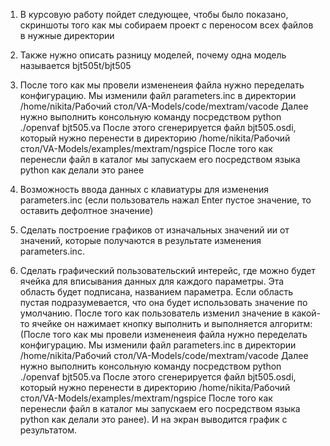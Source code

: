 1. В курсовую работу пойдет следующее, чтобы было показано, скриншоты того как мы собираем проект с переносом всех файлов в нужные директории

2. Также нужно описать разницу моделей, почему одна модель называется bjt505t/bjt505

3. После того как мы провели измененеия файла нужно переделать конфигурацию.
Мы изменили файл parameters.inc в директории /home/nikita/Рабочий стол/VA-Models/code/mextram/vacode
Далее нужно выполнить консольную команду посредством python ./openvaf bjt505.va
После этого сгенерируется файл bjt505.osdi, который нужно перенести в директорию /home/nikita/Рабочий стол/VA-Models/examples/mextram/ngspice
После того как перенесли файл в каталог мы запускаем его посредством языка python как делали это ранее

4. Возможность ввода данных с клавиатуры для изменения parameters.inc (если пользователь нажал Enter пустое значение, то оставить дефолтное значение)

5. Сделать построение графиков от изначальных значений ии от значений, которые получаются в результате изменения parameters.inc.

6. Сделать графический пользовательский интерейс, где можно будет ячейка для вписывания данных для каждого параметры. Эта область будет подписана, названием параметра. Если область пустая подразумевается, что она будет использовать значение по умолчанию. После того как пользователь изменил значение в какой-то ячейке он нажимает кнопку выполнить и выполняется алгоритм:
(После того как мы провели измененеия файла нужно переделать конфигурацию.
Мы изменили файл parameters.inc в директории /home/nikita/Рабочий стол/VA-Models/code/mextram/vacode
Далее нужно выполнить консольную команду посредством python ./openvaf bjt505.va
После этого сгенерируется файл bjt505.osdi, который нужно перенести в директорию /home/nikita/Рабочий стол/VA-Models/examples/mextram/ngspice
После того как перенесли файл в каталог мы запускаем его посредством языка python как делали это ранее). И на экран выводится график с результатом.
